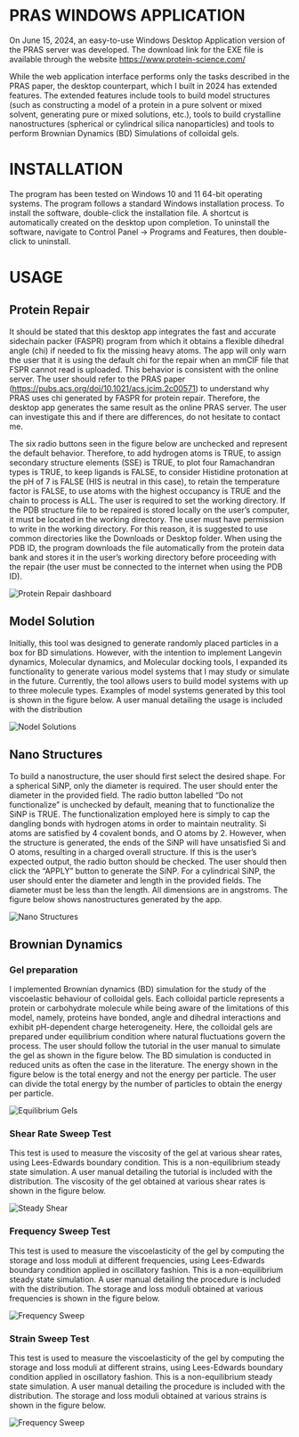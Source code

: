 # PRAS WINDOWS APPLICATION

On June 15, 2024, an easy-to-use Windows Desktop Application version of the PRAS server was developed. The download link for the EXE file is available through the website https://www.protein-science.com/

While the web application interface performs only the tasks described in the PRAS paper, the desktop counterpart, which I built in 2024 has extended features. The extended features include tools to build model structures (such as constructing a model of a protein in a pure solvent or mixed solvent, generating pure or mixed solutions, etc.), tools to build crystalline nanostructures (spherical or cylindrical silica nanoparticles) and tools to perform Brownian Dynamics (BD) Simulations of colloidal gels.

# INSTALLATION

The program has been tested on Windows 10 and 11 64-bit operating systems. The program follows a standard Windows installation process. To install the software, double-click the installation file. A shortcut is automatically created on the desktop upon completion. To uninstall the software, navigate to Control Panel -> Programs and Features, then double-click to uninstall.

# USAGE
## Protein Repair
It should be stated that this desktop app integrates the fast and accurate sidechain packer (FASPR) program from which it obtains a flexible dihedral angle (chi) if needed to fix the missing heavy atoms. The app will only warn the user that it is using the default chi for the repair when an mmCIF file that FSPR cannot read is uploaded. This behavior is consistent with the online server. The user should refer to the PRAS paper (https://pubs.acs.org/doi/10.1021/acs.jcim.2c00571) to understand why PRAS uses chi generated by FASPR for protein repair. Therefore, the desktop app generates the same result as the online PRAS server. The user can investigate this and if there are differences, do not hesitate to contact me.
  
The six radio buttons seen in the figure below are unchecked and represent the default behavior. Therefore, to add hydrogen atoms is TRUE, to assign secondary structure elements (SSE) is TRUE, to plot four Ramachandran types is TRUE, to keep ligands is FALSE, to consider Histidine protonation at the pH of 7 is FALSE (HIS is neutral in this case), to retain the temperature factor is FALSE, to use atoms with the highest occupancy is TRUE and the chain to process is ALL. The user is required to set the working directory. If the PDB structure file to be repaired is stored locally on the user’s computer, it must be located in the working directory. The user must have permission to write in the working directory. For this reason, it is suggested to use common directories like the Downloads or Desktop folder. When using the PDB ID, the program downloads the file automatically from the protein data bank and stores it in the user’s working directory before proceeding with the repair (the user must be connected to the internet when using the PDB ID).

![Protein Repair dashboard](https://github.com/osita-sunday-nnyigide/PRAS_Server_Windows_App/blob/main/protein%20repair.png)

## Model Solution
Initially, this tool was designed to generate randomly placed particles in a box for BD simulations. However, with the intention to implement Langevin dynamics, Molecular dynamics, and Molecular docking tools, I expanded its functionality to generate various model systems that I may study or simulate in the future. Currently, the tool allows users to build model systems with up to three molecule types. Examples of model systems generated by this tool is shown in the figure below. A user manual detailing the usage is included with the distribution

![Nodel Solutions](https://github.com/osita-sunday-nnyigide/PRAS_Server_Windows_App/blob/main/model%20solutions.png)

## Nano Structures
To build a nanostructure, the user should first select the desired shape. For a spherical SiNP, only the diameter is required. The user should enter the diameter in the provided field. The radio button labelled “Do not functionalize” is unchecked by default, meaning that to functionalize the SiNP is TRUE. The functionalization employed here is simply to cap the dangling bonds with hydrogen atoms in order to maintain neutrality. Si atoms are satisfied by 4 covalent bonds, and O atoms by 2. However, when the structure is generated, the ends of the SiNP will have unsatisfied Si and O atoms, resulting in a charged overall structure. If this is the user’s expected output, the radio button should be checked. The user should then click the “APPLY” button to generate the SiNP. For a cylindrical SiNP, the user should enter the diameter and length in the provided fields. The diameter must be less than the length. All dimensions are in angstroms. The figure below shows nanostructures generated by the app.

![Nano Structures](https://github.com/osita-sunday-nnyigide/PRAS_Server_Windows_App/blob/main/nano%20structures.png)

## Brownian Dynamics
### Gel preparation
I implemented Brownian dynamics (BD) simulation for the study of the viscoelastic behaviour of colloidal gels. Each colloidal particle represents a protein or carbohydrate molecule while being aware of the limitations of this model, namely, proteins have bonded, angle and dihedral interactions and exhibit pH-dependent charge heterogeneity. Here, the colloidal gels are prepared under equilibrium condition where natural fluctuations govern the process. The user should follow the tutorial in the user manual to simulate the gel as shown in the figure below. The BD simulation is conducted in reduced units as often the case in the literature. The energy shown in the figure below is the total energy and not the energy per particle. The user can divide the total energy by the number of particles to obtain the energy per particle.

![Equilibrium Gels](https://github.com/osita-sunday-nnyigide/PRAS_Server_Windows_App/blob/main/equilibrium%20gels.png)

### Shear Rate Sweep Test 
This test is used to measure the viscosity of the gel at various shear rates, using Lees-Edwards boundary condition. This is a non-equilibrium steady state simulation. A user manual detailing the tutorial is included with the distribution. The viscosity of the gel obtained at various shear rates is shown in the figure below.

![Steady Shear](https://github.com/osita-sunday-nnyigide/PRAS_Server_Windows_App/blob/main/equilibrium%20gels%20viscosity.png)

### Frequency Sweep Test 
This test is used to measure the viscoelasticity of the gel by computing the storage and loss moduli at different frequencies, using Lees-Edwards boundary condition applied in oscillatory fashion. This is a non-equilibrium steady state simulation. A user manual detailing the procedure is included with the distribution. The storage and loss moduli obtained at various frequencies is shown in the figure below.

![Frequency Sweep](https://github.com/osita-sunday-nnyigide/PRAS_Server_Windows_App/blob/main/frequency%20sweep.png)

### Strain Sweep Test 
This test is used to measure the viscoelasticity of the gel by computing the storage and loss moduli at different strains, using Lees-Edwards boundary condition applied in oscillatory fashion. This is a non-equilibrium steady state simulation. A user manual detailing the procedure is included with the distribution. The storage and loss moduli obtained at various strains is shown in the figure below.

![Frequency Sweep](https://github.com/osita-sunday-nnyigide/PRAS_Server_Windows_App/blob/main/strain%20sweep.png)
